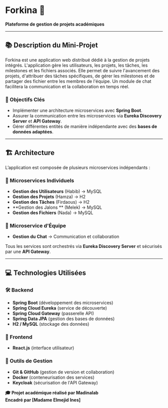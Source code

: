 
# Forkina 🍴
**Plateforme de gestion de projets académiques**

---

## 📚 Description du Mini-Projet  
Forkina est une application web distribué dédié à la gestion de projets intégrés. L'application gère les utilisateurs, les projets, les tâches, les milestones et les fichiers associés. Elle permet de suivre l'avancement des projets, d'attribuer des tâches spécifiques, de gérer les milestones et de partager des fichier entre les membres de l'équipe.
Un module de chat facilitera la communication et la collaboration en temps réel.

### 🎯 Objectifs Clés  
- Implémenter une architecture microservices avec **Spring Boot**.  
- Assurer la communication entre les microservices via **Eureka Discovery Server** et **API Gateway**.  
- Gérer différentes entités de manière indépendante avec des **bases de données adaptées**.  

---

## 🏗️ Architecture  

L’application est composée de plusieurs microservices indépendants :  

### 🔹 Microservices Individuels  

- **Gestion des Utilisateurs** (Habib) → MySQL  
- **Gestion des Projets** (Hamza) → H2  
- **Gestion des Tâches** (Firdaous) → H2  
- **Gestion des Jalons ** (Melek) → MySQL  
- **Gestion des Fichiers** (Nada) → MySQL  

### 🔹 Microservice d'Équipe  

- **Gestion du Chat** → Communication et collaboration  

Tous les services sont orchestrés via **Eureka Discovery Server** et sécurisés par une **API Gateway**.  

---

## 💻 Technologies Utilisées  

### 🛠 Backend  
- **Spring Boot** (développement des microservices)  
- **Spring Cloud Eureka** (service de découverte)  
- **Spring Cloud Gateway** (passerelle API)  
- **Spring Data JPA** (gestion des bases de données)  
- **H2 / MySQL** (stockage des données)  

### 🎨 Frontend  
- **React.js** (interface utilisateur)  


### 📌 Outils de Gestion  

- **Git & GitHub** (gestion de version et collaboration)  
- **Docker** (conteneurisation des services)
- **Keycloak** (sécurisation de l'API Gateway) 



**🎓 Projet académique réalisé par Madinalab**  
**Encadré par [Madame Elmejid Ines]**  
